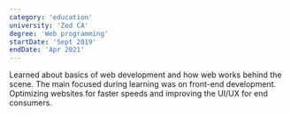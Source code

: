 ```yaml
---
category: 'education'
university: 'Zed CA'
degree: 'Web programming'
startDate: 'Sept 2019'
endDate: 'Apr 2021'
---
```


Learned about basics of web development and how web works behind the scene. The main focused during
learning was on front-end development. Optimizing websites for faster speeds and improving the UI/UX
for end consumers.
